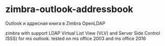 # zimbra-outlook-addressbook
Outlook и адресная книга в Zimbra OpenLDAP 

zimbra with support LDAP Virtual List View (VLV) and Server Side Control (SSS) for ms outlook.
tested on ms office 2003 and ms office 2016